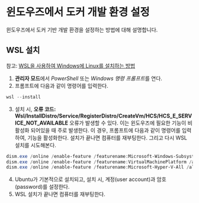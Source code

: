 # 윈도우즈에서 도커 개발 환경 설정
윈도우즈에서 도커 기반 개발 환경을 설정하는 방법에 대해 설명합니다.

## WSL 설치
참고: [WSL을 사용하여 Windows에 Linux를 설치하는 방법](https://learn.microsoft.com/ko-kr/windows/wsl/install)

1. **관리자 모드**에서 *PowerShell* 또는 *Windows 명령 프롬프트*를 연다.
2. 프롬프트에 다음과 같이 명령어를 입력한다.
```powershell
wsl --install
```
3. 설치 시, **오류 코드: Wsl/InstallDistro/Service/RegisterDistro/CreateVm/HCS/HCS_E_SERVICE_NOT_AVAILABLE** 오류가 발생할 수 있다. 이는 윈도우즈에 필요한 기능이 비활성화 되어있을 때 주로 발생한다. 이 경우, 프롬프트에 다음과 같이 명령어를 입력하여, 기능을 활성화한다. 설치가 끝나면 컴퓨터를 재부팅한다. 그리고 다시 WSL 설치를 시도해본다.
```powershell
dism.exe /online /enable-feature /featurename:Microsoft-Windows-Subsystem-Linux /all /norestart
dism.exe /online /enable-feature /featurename:VirtualMachinePlatform /all /norestart
dism.exe /online /enable-feature /featurename:Microsoft-Hyper-V-All /all /norestart
```
4. Ubuntu가 기본적으로 설치되고, 설치 시, 계정(user account)과 암호(password)를 설정한다.
5. WSL 설치가 끝나면 컴퓨터를 재부팅한다.